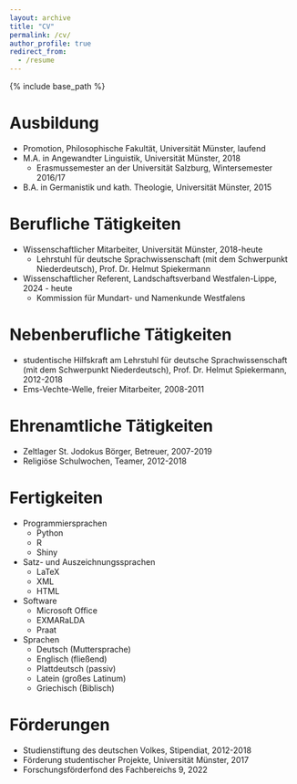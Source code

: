 ```yaml
---
layout: archive
title: "CV"
permalink: /cv/
author_profile: true
redirect_from:
  - /resume
---
```


{% include base_path %}

Ausbildung
======
* Promotion, Philosophische Fakultät, Universität Münster, laufend
* M.A. in Angewandter Linguistik, Universität Münster, 2018
  * Erasmussemester an der Universität Salzburg, Wintersemester 2016/17
* B.A. in Germanistik und kath. Theologie, Universität Münster, 2015


Berufliche Tätigkeiten
======
* Wissenschaftlicher Mitarbeiter, Universität Münster, 2018-heute
  * Lehrstuhl für deutsche Sprachwissenschaft (mit dem Schwerpunkt Niederdeutsch), Prof. Dr. Helmut Spiekermann
* Wissenschaftlicher Referent, Landschaftsverband Westfalen-Lippe, 2024 - heute
  * Kommission für Mundart- und Namenkunde Westfalens
  
Nebenberufliche Tätigkeiten
======
* studentische Hilfskraft am Lehrstuhl für deutsche Sprachwissenschaft (mit dem Schwerpunkt Niederdeutsch), Prof. Dr. Helmut Spiekermann, 2012-2018
* Ems-Vechte-Welle, freier Mitarbeiter, 2008-2011
  
Ehrenamtliche Tätigkeiten
======
* Zeltlager St. Jodokus Börger, Betreuer, 2007-2019
* Religiöse Schulwochen, Teamer, 2012-2018

Fertigkeiten
======
* Programmiersprachen
  * Python
  * R
  * Shiny
* Satz- und Auszeichnungssprachen 
  * LaTeX
  * XML
  * HTML
* Software
  * Microsoft Office
  * EXMARaLDA
  * Praat
* Sprachen
  * Deutsch (Muttersprache) 
  * Englisch (fließend)
  * Plattdeutsch (passiv)
  * Latein (großes Latinum)
  * Griechisch (Biblisch)

Förderungen
======
* Studienstiftung des deutschen Volkes, Stipendiat, 2012-2018
* Förderung studentischer Projekte, Universität Münster, 2017
* Forschungsförderfond des Fachbereichs 9, 2022


<!-- Publications
======
  <ul>{% for post in site.publications %}
    {% include archive-single-cv.html %}
  {% endfor %}</ul>
  
Talks
======
  <ul>{% for post in site.talks %}
    {% include archive-single-talk-cv.html %}
  {% endfor %}</ul>
  
Teaching
======
  <ul>{% for post in site.teaching %}
    {% include archive-single-cv.html %}
  {% endfor %}</ul>
  
Service and leadership
======
* Currently signed in to 43 different slack teams -->
